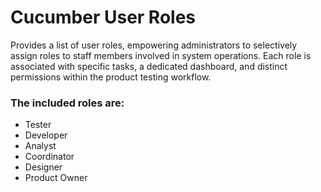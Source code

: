 # Cucumber User Roles

Provides a list of user roles, empowering administrators to selectively assign roles to staff members involved in system operations. Each role is associated with specific tasks, a dedicated dashboard, and distinct permissions within the product testing workflow.

### The included roles are:

* Tester
* Developer
* Analyst
* Coordinator
* Designer
* Product Owner
